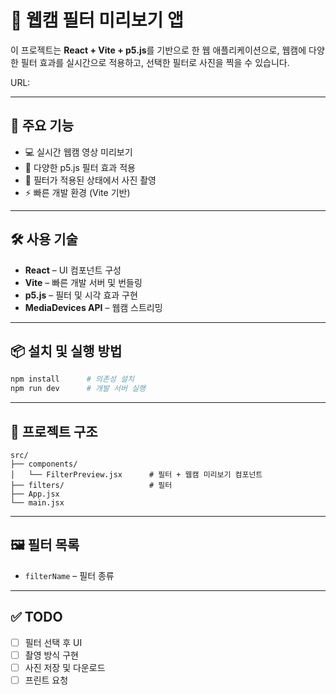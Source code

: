 # 📸 웹캠 필터 미리보기 앱

이 프로젝트는 **React + Vite + p5.js**를 기반으로 한 웹 애플리케이션으로, 웹캠에 다양한 필터 효과를 실시간으로 적용하고, 선택한 필터로 사진을 찍을 수 있습니다.

URL: 

---

## 🚀 주요 기능

- 💻 실시간 웹캠 영상 미리보기  
- 🎨 다양한 p5.js 필터 효과 적용  
- 📸 필터가 적용된 상태에서 사진 촬영  
- ⚡ 빠른 개발 환경 (Vite 기반)

---

## 🛠 사용 기술

- **React** – UI 컴포넌트 구성  
- **Vite** – 빠른 개발 서버 및 번들링  
- **p5.js** – 필터 및 시각 효과 구현  
- **MediaDevices API** – 웹캠 스트리밍

---

## 📦 설치 및 실행 방법

```bash
npm install      # 의존성 설치
npm run dev      # 개발 서버 실행
```

---

## 📁 프로젝트 구조

```
src/
├── components/
│   └── FilterPreview.jsx      # 필터 + 웹캠 미리보기 컴포넌트
├── filters/                   # 필터
├── App.jsx
└── main.jsx
```

---

## 🖼️ 필터 목록

- `filterName` – 필터 종류  

---

## ✅ TODO

- [ ] 필터 선택 후 UI  
- [ ] 촬영 방식 구현
- [ ] 사진 저장 및 다운로드
- [ ] 프린트 요청
